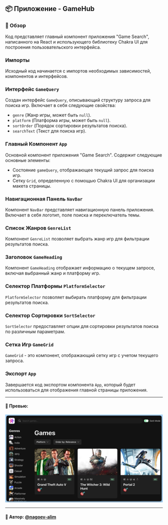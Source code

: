 ## 📦 Приложение - GameHub

### 🚀 Обзор
Код представляет главный компонент приложения "Game Search", написанного на React и использующего библиотеку Chakra UI для построения пользовательского интерфейса.

### Импорты

Исходный код начинается с импортов необходимых зависимостей, компонентов и интерфейсов.

### Интерфейс `GameQuery`

Создан интерфейс `GameQuery`, описывающий структуру запроса для поиска игр. Включает в себя следующие свойства:

- `genre` (Жанр игры, может быть `null`).
- `platform` (Платформа игры, может быть `null`).
- `sortOrder` (Порядок сортировки результатов поиска).
- `searchText` (Текст для поиска игр).

### Главный Компонент `App`

Основной компонент приложения "Game Search". Содержит следующие основные элементы:

- Состояние `gameQuery`, отображающее текущий запрос для поиска игр.
- Сетку `Grid`, определенную с помощью Chakra UI для организации макета страницы.

### Навигационная Панель `NavBar`

Компонент `NavBar` представляет навигационную панель приложения. Включает в себя логотип, поле поиска и переключатель темы.

### Список Жанров `GenreList`

Компонент `GenreList` позволяет выбрать жанр игр для фильтрации результатов поиска.

### Заголовок `GameHeading`

Компонент `GameHeading` отображает информацию о текущем запросе, включая выбранный жанр и платформу игр.

### Селектор Платформы `PlatformSelector`

`PlatformSelector` позволяет выбирать платформу для фильтрации результатов поиска.

### Селектор Сортировки `SortSelector`

`SortSelector` предоставляет опции для сортировки результатов поиска по различным параметрам.

### Сетка Игр `GameGrid`

`GameGrid` - это компонент, отображающий сетку игр с учетом текущего запроса.

### Экспорт `App`

Завершается код экспортом компонента `App`, который будет использоваться для отображения главной страницы приложения.



---
#### 🌄 Превью:
![Превью](public/images/preview.jpg)


-----
#### 🙌 Автор: [@nagoev-alim](https://github.com/nagoev-alim)

